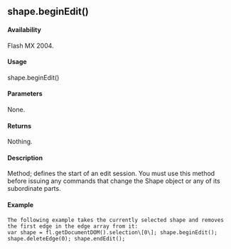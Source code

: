 ## shape.beginEdit()

#### Availability

Flash MX 2004.

#### Usage

shape.beginEdit()

#### Parameters

None.

#### Returns

Nothing.

#### Description

Method; defines the start of an edit session. You must use this method before issuing any commands that change the Shape object or any of its subordinate parts.

#### Example

```
The following example takes the currently selected shape and removes the first edge in the edge array from it:
var shape = fl.getDocumentDOM().selection\[0\]; shape.beginEdit();
shape.deleteEdge(0); shape.endEdit();

```